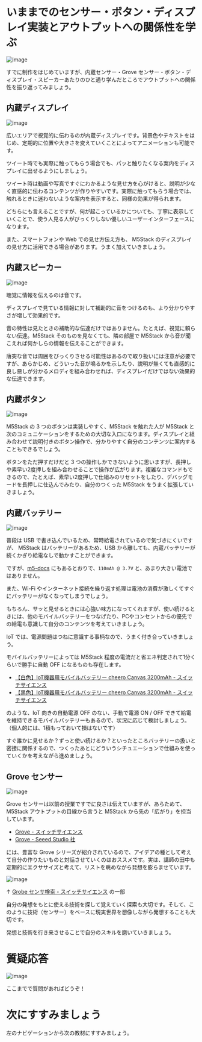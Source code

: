 # いままでのセンサー・ボタン・ディスプレイ実装とアウトプットへの関係性を学ぶ

![image](https://i.gyazo.com/2fe8f1e2d461451f6b5212996272c3ee.jpg)

すでに制作をはじめていますが、内蔵センサー・Grove センサー・ボタン・ディスプレイ・スピーカーあたりのひと通り学んだところでアウトプットへの関係性を振り返ってみましょう。

## 内蔵ディスプレイ

![image](https://i.gyazo.com/aa25587bac5a50c1697b651f668a2cd3.png)

広いエリアで視覚的に伝わるのが内蔵ディスプレイです。背景色やテキストをはじめ、定期的に位置や大きさを変えていくことによってアニメーションも可能です。

ツイート時でも実際に触ってもらう場合でも、パッと触りたくなる案内をディスプレイに出せるようにしましょう。

ツイート時は動画や写真ですぐにわかるような見せ方を心がけると、説明が少なく直感的に伝わるコンテンツが作りやすいです。実際に触ってもらう場合では、触れるときに迷わないような案内を表示すると、同様の効果が得られます。

どちらにも言えることですが、何が起こっているかについても、丁寧に表示していくことで、使う人見る人がびっくりしない優しいユーザーインターフェースになります。

また、スマートフォンや Web での見せ方伝え方も、 M5Stack のディスプレイの見せ方に活用できる場合があります。うまく加えていきましょう。

## 内蔵スピーカー

![image](https://i.gyazo.com/2496cf10b5cab471ec4548eb3a979167.png)

聴覚に情報を伝えるのは音です。

ディスプレイで見ている情報に対して補助的に音をつけるのも、より分かりやすさが増して効果的です。

音の特性は見たときの補助的な伝達だけではありません。たとえば、視覚に頼らない伝達。M5Stack そのものを見なくても、隣の部屋で M5Stack から音が聞こえれば何かしらの情報を伝えることができます。

唐突な音では周囲をびっくりさせる可能性はあるので取り扱いには注意が必要ですが、あらかじめ、どういった音が鳴るかを示したり、説明が無くても直感的に良し悪しが分かるメロディを組み合わせれば、ディスプレイだけではない効果的な伝達できます。

## 内蔵ボタン

![image](https://i.gyazo.com/d7f5598b726b15ce670584a255837a2c.png)

M5Stack の 3 つのボタンは実装しやすく、M5Stack を触れた人が M5Stack と次のコミュニケーションをするための大切な入口になります。ディスプレイと組み合わせて説明付きのボタン操作で、分かりやすく自分のコンテンツに案内することもできるでしょう。

ボタンをただ押すだけだと 3 つの操作しかできないように思いますが、長押しや素早い2度押しを組み合わせることで操作が広がります。複雑なコマンドもできるので、たとえば、素早い2度押しで仕組みのリセットをしたり、デバッグモードを長押しに仕込んでみたり、自分のつくった M5Stack をうまく拡張していきましょう。

## 内蔵バッテリー

![image](https://i.gyazo.com/45a1659f2b05f40e1df08b10e7abb9ce.png)

普段は USB で書き込んでいるため、常時給電されているので気づきにくいですが、 M5Stack はバッテリーがあるため、USB から離しても、内蔵バッテリーが続くかぎり給電なしで動かすことができます。

ですが、[m5\-docs](https://docs.m5stack.com/en/core/basic) にもあるとおりで、`110mAh @ 3.7V` と、あまり大きい電池ではありません。

また、Wi-Fi やインターネット接続を繰り返す処理は電池の消費が激しくてすぐにバッテリーがなくなってしまうでしょう。

もちろん、サッと見せるときには心強い味方になってくれますが、使い続けるときには、他のモバイルバッテリーをつなげたり、PCやコンセントからの優先での給電も意識して自分のコンテンツを考えていきましょう。

IoT では、電源問題はつねに意識する事柄なので、うまく付き合っていきましょう。

モバイルバッテリーによっては M5Stack 程度の電流だと省エネ判定されて1分くらいで勝手に自動 OFF になるものも存在します。

- [【白色】IoT機器用モバイルバッテリー cheero Canvas 3200mAh \- スイッチサイエンス](https://www.switch-science.com/catalog/2618/)
- [【黒色】IoT機器用モバイルバッテリー cheero Canvas 3200mAh \- スイッチサイエンス](https://www.switch-science.com/catalog/3167/)

のような、IoT 向きの自動電源 OFF のない、手動で電源 ON / OFF できて給電を維持できるモバイルバッテリーもあるので、状況に応じて検討しましょう。（個人的には、1積もっておいて損はないです）

すぐ誰かに見せるか？ずっと使い続けるか？といったところバッテリーの扱いと密接に関係するので、つくったあとにどういうシチュエーションで仕組みを使っていくかを考えながら進めましょう。

## Grove センサー

![image](https://i.gyazo.com/ad4c9453685b492d9b9601a2c7464b15.png)

Grove センサーは以前の授業ですでに良さは伝えていますが、あらためて、M5Stack アウトプットの目線から言うと M5Stack から先の「広がり」を担当しています。

- [Grove \- スイッチサイエンス](https://www.switch-science.com/collections/all/cat:%E3%83%96%E3%83%A9%E3%83%B3%E3%83%89%E5%B0%8F%E5%88%86%E9%A1%9E_Grove)
- [Grove \- Seeed Studio 社](https://jp.seeedstudio.com/category/Grove-c-1003.html)

には、豊富な Grove シリーズが紹介されているので、アイデアの種として考えて自分の作りたいものと対話させていくのはおススメです。実は、講師の田中も定期的にエクササイズと考えて、リストを眺めながら発想を膨らませています。

![image](https://i.gyazo.com/e4ff3aa54d04bb9ef85faeabc28925a6.jpg)

↑ [Grobe センサ検索 \- スイッチサイエンス](https://www.switch-science.com/search?type=article%2Cpage%2Cproduct&q=Grove*+%E3%82%BB%E3%83%B3%E3%82%B5*) の一部

自分の発想をもとに使える技術を探して覚えていく探索も大切です。そして、このように技術（センサー）をベースに現実世界を想像しながら発想することも大切です。

発想と技術を行き来させることで自分のスキルを磨いていきましょう。

# 質疑応答

![image](https://i.gyazo.com/aba8ccd625e7320883851b71ebd0caf2.png)

ここまでで質問があればどうぞ！

# 次にすすみましょう

左のナビゲーションから次の教材にすすみましょう。
